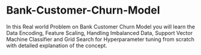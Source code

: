 # Bank-Customer-Churn-Model
In this Real world Problem on Bank Customer Churn Model you will learn the Data Encoding, Feature Scaling, Handling Imbalanced Data, Support Vector Machine Classifier and Grid Search for Hyperparameter tuning from scratch with detailed explanation of the concept.
